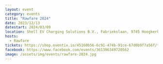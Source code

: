 ```yaml
---
layout: event
category: events
title: "Rawfare 2024"
date: 2023/12/13
datestart: 2024/03/09
location: Shell EV Charging Solutions B.V., Fabriekslaan, 9745 Hoogkerk, Netherlands
hosts:
  - Rawfare
tickets: https://shop.eventix.io/45160b56-6c91-474b-91ce-67d0b9f7a56f/tickets
facebook: https://www.facebook.com/events/361396349720562
image: /assets/img/events/rawfare-2024.jpg
---
```

